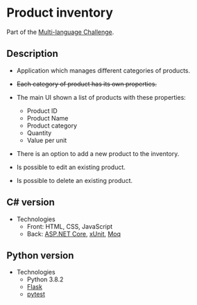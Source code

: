 # Product inventory

Part of the [Multi-language Challenge](https://github.com/davamix/multi-language-challenge).

## Description

- Application which manages different categories of products.
- ~~Each category of product has its own properties.~~
- The main UI shown a list of products with these properties:
    - Product ID
    - Product Name
    - Product category
    - Quantity
    - Value per unit

- There is an option to add a new product to the inventory.
- Is possible to edit an existing product.
- Is possible to delete an existing product.

## C# version

- Technologies
    - Front: HTML, CSS, JavaScript
    - Back: [ASP.NET Core](https://github.com/dotnet/aspnetcore), [xUnit](https://github.com/xunit/xunit), [Moq](https://github.com/moq/moq4)

## Python version

- Technologies
    - Python 3.8.2
    - [Flask](https://flask.palletsprojects.com/)
    - [pytest](https://docs.pytest.org/en/stable/)
